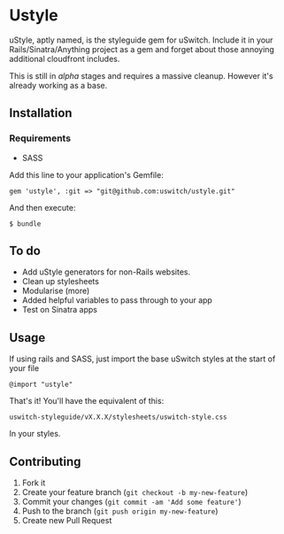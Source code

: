 # Ustyle

uStyle, aptly named, is the styleguide gem for uSwitch. Include it in your Rails/Sinatra/Anything project as a gem and forget about those annoying additional cloudfront includes.

This is still in *alpha* stages and requires a massive cleanup. However it's already working as a base.

## Installation

### Requirements

- SASS

Add this line to your application's Gemfile:

    gem 'ustyle', :git => "git@github.com:uswitch/ustyle.git"

And then execute:

    $ bundle

## To do

- Add uStyle generators for non-Rails websites.
- Clean up stylesheets
- Modularise (more)
- Added helpful variables to pass through to your app
- Test on Sinatra apps

## Usage

If using rails and SASS, just import the base uSwitch styles at the start of your file

    @import "ustyle"

That's it! You'll have the equivalent of this:

    uswitch-styleguide/vX.X.X/stylesheets/uswitch-style.css

In your styles.

## Contributing

1. Fork it
2. Create your feature branch (`git checkout -b my-new-feature`)
3. Commit your changes (`git commit -am 'Add some feature'`)
4. Push to the branch (`git push origin my-new-feature`)
5. Create new Pull Request
